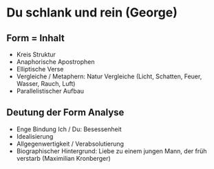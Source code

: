 Du schlank und rein (George)
============================

Form = Inhalt
-------------

-   Kreis Struktur
-   Anaphorische Apostrophen
-   Elliptische Verse
-   Vergleiche / Metaphern: Natur Vergleiche (Licht, Schatten, Feuer,
    Wasser, Rauch, Luft)
-   Parallelistischer Aufbau

Deutung der Form Analyse
------------------------

-   Enge Bindung Ich / Du: Besessenheit
-   Idealisierung
-   Allgegenwertigkeit / Verabsolutierung
-   Biographischer Hintergrund: Liebe zu einem jungen Mann, der früh
    verstarb (Maximilian Kronberger)


